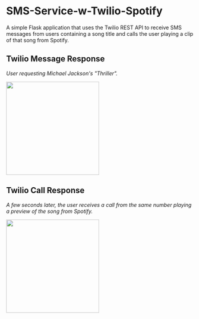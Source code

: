 # SMS-Service-w-Twilio-Spotify
A simple Flask application that uses the Twilio REST API to receive SMS messages from users containing a song title and calls the user playing a clip of that song from Spotify.

## Twilio Message Response
<i>User requesting Michael Jackson's "Thriller".</i>

<img src="https://user-images.githubusercontent.com/72423203/190040265-d4159f6b-771c-424b-9f4c-c27d2653d9d2.png" width="250" height="auto"/>

## Twilio Call Response
<i>A few seconds later, the user receives a call from the same number playing a preview of the song from Spotify.</i>

<img src="https://user-images.githubusercontent.com/72423203/190040520-b60857e3-a369-4190-a256-8e3eb3b524cc.png" width="250" height="auto"/>
